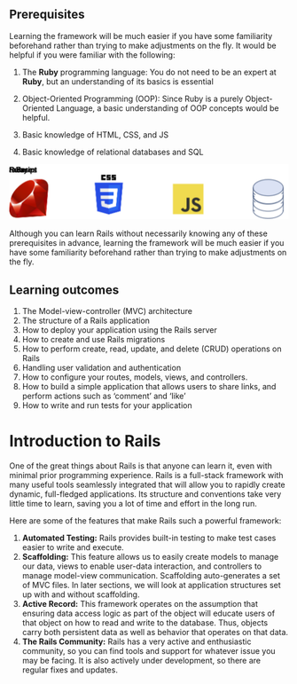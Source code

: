<h2 >Prerequisites</h2>
<p >Learning the framework will be much easier if you have some familiarity beforehand rather than trying to make adjustments on the fly. It would be helpful if you were familiar with the following:</p>
<ol >
<li>
<p>The <strong>Ruby</strong> programming language: You do not need to be an expert at <strong>Ruby</strong>, but an understanding of its basics is essential</p>
</li>
<li>
<p>Object-Oriented Programming (OOP): Since Ruby is a purely Object-Oriented Language, a basic understanding of OOP concepts would be helpful.</p>
</li>
<li>
<p>Basic knowledge of HTML, CSS, and JS</p>
</li>
<li>
<p>Basic knowledge of relational databases and SQL</p>
</li>
</ol>
<img src="./assests/ruby_css_js_db.svg" alt="No Image"/>
<p >Although you can learn Rails without necessarily knowing any of these prerequisites in advance, learning the framework will be much easier if you have some familiarity beforehand rather than trying to make adjustments on the fly.</p>
<h2 >Learning outcomes</h2>

<ol>
<li>The Model-view-controller (MVC) architecture</li>
<li>The structure of a Rails application</li>
<li>How to deploy your application using the Rails server</li>
<li>How to create and use Rails migrations</li>
<li>How to perform create, read, update, and delete (CRUD) operations on Rails</li>
<li>Handling user validation and authentication</li>
<li>How to configure your routes, models, views, and controllers.</li>
<li>How to build a simple application that allows users to share links, and perform actions such as ‘comment’ and ‘like’</li>
<li>How to write and run tests for your application</li>
</ol>
<h1> Introduction to Rails </h1>
<p>
One of the great things about Rails is that anyone can learn it, even with minimal prior programming experience. Rails is a full-stack framework with many useful tools seamlessly integrated that will allow you to rapidly create dynamic, full-fledged applications. Its structure and conventions take very little time to learn, saving you a lot of time and effort in the long run.

Here are some of the features that make Rails such a powerful framework:
<ol>
<li><b>Automated Testing:</b> Rails provides built-in testing to make test cases easier to write and execute.</li>

<li><b>Scaffolding:</b> This feature allows us to easily create models to manage our data, views to enable user-data interaction, and controllers to manage model-view communication. Scaffolding auto-generates a set of MVC files. In later sections, we will look at application structures set up with and without scaffolding.</li>

<li><b>Active Record:</b> This framework operates on the assumption that ensuring data access logic as part of the object will educate users of that object on how to read and write to the database. Thus, objects carry both persistent data as well as behavior that operates on that data.</li>

<li><b>The Rails Community:</b> Rails has a very active and enthusiastic community, so you can find tools and support for whatever issue you may be facing. It is also actively under development, so there are regular fixes and updates.</li>
  </ol>
  </p>
